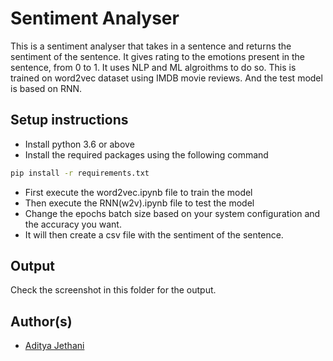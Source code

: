 # Sentiment Analyser

This is a sentiment analyser that takes in a sentence and returns the sentiment of the sentence.
It gives rating to the emotions present in the sentence, from 0 to 1.
It uses NLP and ML algroithms to do so.
This is trained on word2vec dataset using IMDB movie reviews.
And the test model is based on RNN.



## Setup instructions
- Install python 3.6 or above
- Install the required packages using the following command
```bash
pip install -r requirements.txt
```
- First execute the word2vec.ipynb file to train the model
- Then execute the RNN(w2v).ipynb file to test the model
- Change the epochs batch size based on your system configuration and the accuracy you want.
- It will then create a csv file with the sentiment of the sentence.

## Output
Check the screenshot in this folder for the output.

## Author(s)

- [Aditya Jethani](https://github.com/okaditya84)

